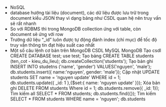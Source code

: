 - NoSQL
- database hướng tài liệu (document), các dữ liệu được lưu trữ trong document kiểu JSON thay vì dạng bảng như CSDL quan hệ nên truy vấn sẽ rất nhanh
- So với RDBMS thì trong MongoDB collection ứng với table, còn document sẽ ứng với row
- Trường dữ liệu “_id” luôn được tự động đánh index (chỉ mục) để tốc độ truy vấn thông tin đạt hiệu suất cao nhất
- Một số câu lệnh cơ bản trên MongoDB
CSDL	        MySQL	                                                            MongoDB
Tạo csdl	    CREATE DATABASE test;	                                            use test;
Tạo bảng	    CREATE TABLE students (ten_cot - kieu_du_lieu);	                    db.createCollection('students');
Tạo bản ghi	    INSERT INTO studetns ('name', 'gender') VALUES('nguyen', 'male');	db.students.insert({ name:'nguyen', gender: 'male'});
Cập nhật	    UPDATE students SET name = 'nguyen update' WHERE id = 1;	            db.students.update({ _id: 1 },{$set:{ name: 'nguyen update' }});
Xóa bản ghi	    DELETE FROM students Where id = 1;	                                db.students.remove({ _id: 1});
Tìm kiếm all	SELECT * FROM students;	                                            db.students.find({});
Tìm kiếm	    SELECT * FROM students WHERE name = 'nguyen';	                    db.students
